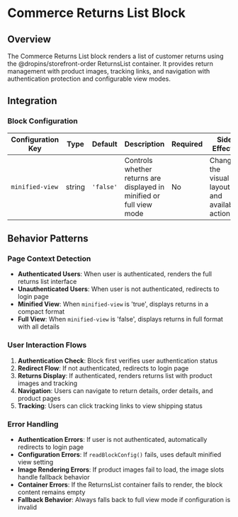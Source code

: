 # Commerce Returns List Block

## Overview

The Commerce Returns List block renders a list of customer returns using the @dropins/storefront-order ReturnsList container. It provides return management with product images, tracking links, and navigation with authentication protection and configurable view modes.

## Integration

### Block Configuration

| Configuration Key | Type | Default | Description | Required | Side Effects |
|-------------------|------|---------|-------------|----------|--------------|
| `minified-view` | string | `'false'` | Controls whether returns are displayed in minified or full view mode | No | Changes the visual layout and available actions |

<!-- ### URL Parameters

No URL parameters directly affect this block's behavior. -->

<!-- ### Local Storage

No localStorage keys are used by this block. -->

<!-- ### Events

#### Event Listeners

No direct event listeners are implemented in this block.

#### Event Emitters

No events are emitted by this block. -->

## Behavior Patterns

### Page Context Detection

- **Authenticated Users**: When user is authenticated, renders the full returns list interface
- **Unauthenticated Users**: When user is not authenticated, redirects to login page
- **Minified View**: When `minified-view` is 'true', displays returns in a compact format
- **Full View**: When `minified-view` is 'false', displays returns in full format with all details

### User Interaction Flows

1. **Authentication Check**: Block first verifies user authentication status
2. **Redirect Flow**: If not authenticated, redirects to login page
3. **Returns Display**: If authenticated, renders returns list with product images and tracking
4. **Navigation**: Users can navigate to return details, order details, and product pages
5. **Tracking**: Users can click tracking links to view shipping status

### Error Handling

- **Authentication Errors**: If user is not authenticated, automatically redirects to login page
- **Configuration Errors**: If `readBlockConfig()` fails, uses default minified view setting
- **Image Rendering Errors**: If product images fail to load, the image slots handle fallback behavior
- **Container Errors**: If the ReturnsList container fails to render, the block content remains empty
- **Fallback Behavior**: Always falls back to full view mode if configuration is invalid

